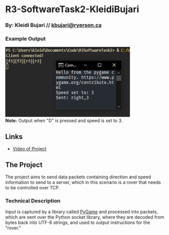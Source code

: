 # R3-SoftwareTask2-KleidiBujari

### By: Kleidi Bujari // kbujari@ryerson.ca

### Example Output
![](output.png)
<br>
**Note:** Output when "D" is pressed and speed is set to 3.

## Links
- [Video of Project](https://drive.google.com/file/d/1VZH987q7VPPBcjIaAEhsMz6_meuWY-bH/view?usp=sharing)

## The Project

The project aims to send data packets containing direction and speed information to send to a server, which in this scenario is a rover that needs to be controlled over TCP. 

### Technical Description

Input is captured by a library called [PyGame](https://www.pygame.org/docs/) and processed into packets, which are sent over the Python socket library, where they are decoded from bytes back into UTF-8 strings, and used to output instructions for the "rover." 
